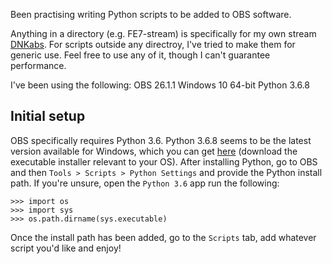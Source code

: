 Been practising writing Python scripts to be added to OBS software.

Anything in a directory (e.g. FE7-stream) is specifically for my own stream [DNKabs](https://www.twitch.tv/dnkabs).
For scripts outside any directroy, I've tried to make them for generic use.
Feel free to use any of it, though I can't guarantee performance.

I've been using the following:
OBS 26.1.1
Windows 10 64-bit
Python 3.6.8

## Initial setup
OBS specifically requires Python 3.6.
Python 3.6.8 seems to be the latest version available for Windows, which you can get [here](https://www.python.org/downloads/release/python-368/) (download the executable installer relevant to your OS).
After installing Python, go to OBS and then `Tools > Scripts > Python Settings` and provide the Python install path. If you're unsure, open the `Python 3.6` app run the following:
```
>>> import os
>>> import sys
>>> os.path.dirname(sys.executable)
```

Once the install path has been added, go to the `Scripts` tab, add whatever script you'd like and enjoy!
